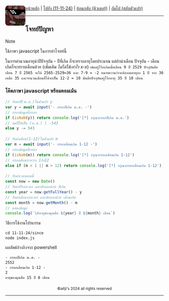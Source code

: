 <div align="left">
    <img src="https://raw.githubusercontent.com/aitji/practice/refs/heads/main/img/aitji-round.png" alt="aitji" align="left" width="64" height="auto">
    <p>
    <a href="../../">หน้าหลัก</a> | 
    <a href="../../">ไปยัง (11-11-24)</a> | 
    <a href="../tutor/">ย้อนกลับ (ติวเตอร์)</a> | 
    <a href="../swap-var/">ถัดไป (สลับตัวแปร)</a>
    </p>
</div>

<hr>

## โจทย์ปัญหา
> [!NOTE]
> ใช้ภาษา javascript ในการทำโจทย์นี้

ในการคำนวณอายุนำปีปัจจุบัน - ปีที่เกิด ก็จะทราบอายุโดยประมาณ แต่ถ้านำเดือน ปัจจุบัน - เดือนเกิดก็จะทราบเดือนด้วย
(เพิ่มเติม *ไม่ได้ใช้เท่าไร x-x*) ``เช่นครูโจ๊กเกิดเมื่อเดือน 9 ปี 2529 ปัจจุบันคือเดือน 7 ปี 2565 จะได้ 2565-2529=36 และ 7-9 = -2 หมายความว่าจะต้องลดอายุลง 1 ปี จาก 36 เหลือ 35 และจำนวนเดือนที่ได้จะเป็น 12-2 = 10 นั่นคือปัจจุบันครูโจ๊กอายุ 35 ปี 10 เดือน``


### โค๊ดภาษา javascript พร้อมคอมเม้น

```js
// รับค่าปี(พ.ศ.)ในตัวแปร y
var y = await input('- กรอกปีเกิด พ.ศ. -')
// กรองข้อมูลที่กรอก
if (isNaN(y)) return console.log('[*] กรุณากรอกปีเกิด พ.ศ.')
// ลดปีให้เป็น (ค.ศ.) | -543
else y -= 543

// รับค่าเดือน(1-12)ในตัวแปร m
var m = await input('- กรอกเดือนเกิด 1-12 -')
// กรองข้อมูลที่กรอก
if (isNaN(m)) return console.log('[*] กรุณากรอกเดือนเกิด 1-12')
// กรองเดือนระหว่าง 1ถึง12
else if (m < 1 || m > 12) return console.log('[*] กรุณากรอกเดือนเกิด 1-12')

// รับค่าเวลาตอนนี้
const now = new Date()
// รับค่าปีจากเวลา และหักออกด้วย ปีเกิด
const year = now.getFullYear() - y
// รับค่าเดือนจากเวลา และหักออกด้วย เดือนเกิด
const month = now.getMonth() - m
// แสดงข้อมูล
console.log(`\nอายุของคุณคือ ${year} ปี ${month} เดือน`)
```

วิธีการใช้งานโปรแกรม
```
cd 11-11-24/since
node index.js
```

ผลลัพธ์อ้างอิงจาก powershell
```
- กรอกปีเกิด พ.ศ. -
2552
- กรอกเดือนเกิด 1-12 -
2 
อายุของคุณคือ 15 ปี 8 เดือน
```

<div align="center"><sub>©aitji's 2024 all rights reserved</sub></div>
<hr>